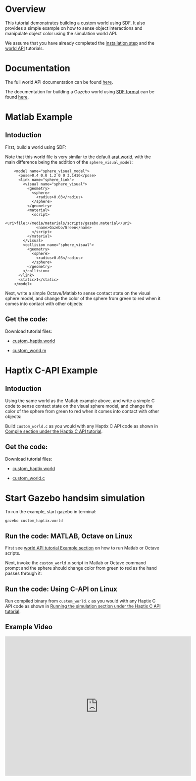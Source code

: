 # Overview
This tutorial demonstrates building a custom world using SDF.
It also provides a simple example on how to sense object interactions
and manipulate object color using the simulation world API.

We assume that you have already completed the
[installation step](http://gazebosim.org/tutorials?tut=haptix_install&cat=haptix)
and the
[world API](http://gazebosim.org/tutorials?tut=haptix_sim_api&cat=haptix)
tutorials.

# Documentation
The full world API documentation can be found
[here](https://s3.amazonaws.com/osrf-distributions/haptix/api/0.7.1/haptix__sim_8h.html).

The documentation for building a Gazebo world using [SDF format](http://www.sdformat.org/) can be found [here](http://gazebosim.org/tutorials?cat=build_world).

# Matlab Example

## Intoduction

First, build a world using SDF:

<include lang='xml' src='https://bitbucket.org/osrf/gazebo_tutorials/raw/c1710212bfcc1a11594a9280d4a7db01c3e5de15/haptix_world_sim_api/files/custom_haptix.world'/> 

Note that this world file is very similar to the default [arat.world](https://bitbucket.org/osrf/handsim/src/62b1deba4ab2f82b7910beb959042212c3c9bfae/worlds/arat.world?at=default), with the main difference being the addition of the `sphere_visual_model`:

~~~
    <model name="sphere_visual_model">
      <pose>0.4 0.0 1.2 0 0 3.1416</pose>
      <link name="sphere_link">
        <visual name="sphere_visual">
          <geometry>
            <sphere>
              <radius>0.03</radius>
            </sphere>
          </geometry>
          <material>
            <script>
              <uri>file://media/materials/scripts/gazebo.material</uri>
              <name>Gazebo/Green</name>
            </script>
          </material>
        </visual>
        <collision name="sphere_visual">
          <geometry>
            <sphere>
              <radius>0.03</radius>
            </sphere>
          </geometry>
        </collision>
      </link>
      <static>1</static>
    </model>
~~~

Next, write a simple Octave/Matlab to sense contact state on the visual
sphere model, and change the color of the sphere from green to red when
it comes into contact with other objects:

<include lang='matlab' src='https://bitbucket.org/osrf/gazebo_tutorials/raw/2d9132fe45f8b938ad94c3db871f1109db4bd40f/haptix_world_sim_api/files/custom_world.m'/>

## Get the code:

Download tutorial files:

 - [custom_haptix.world](https://bitbucket.org/osrf/gazebo_tutorials/src/haptix_world_sim_api/haptix_world_sim_api/files/custom_haptix.world)

 - [custom_world.m](https://bitbucket.org/osrf/gazebo_tutorials/src/haptix_world_sim_api/haptix_world_sim_api/files/custom_world.m)

# Haptix C-API Example

## Intoduction

Using the same world as the Matlab example above,
and write a simple C code to sense contact state on the visual
sphere model, and change the color of the sphere from green to red when
it comes into contact with other objects:

<include lang='c' src='https://bitbucket.org/osrf/gazebo_tutorials/raw/3ae012b18a18195648635c412336d5f396bea426/haptix_world_sim_api/files/custom_world.c'/> 

Build `custom_world.c` as you would with any Haptix C API code as shown in [Compile section under the Haptix C API tutorial](http://gazebosim.org/tutorials?tut=haptix_comm&cat=haptix#Compileyourcontroller).

## Get the code:

Download tutorial files:

 - [custom_haptix.world](https://bitbucket.org/osrf/gazebo_tutorials/src/haptix_world_sim_api/haptix_world_sim_api/files/custom_haptix.world)

 - [custom_world.c](https://bitbucket.org/osrf/gazebo_tutorials/src/haptix_world_sim_api/haptix_world_sim_api/files/custom_world.c)

# Start Gazebo handsim simulation

To run the example, start gazebo in terminal:

~~~
gazebo custom_haptix.world
~~~

## Run the code: MATLAB, Octave on Linux

First see [world API tutorial Example section](http://gazebosim.org/tutorials?tut=haptix_sim_api&cat=haptix#Example) on how to run Matlab or Octave scripts.

Next, invoke the `custom_world.m` script in Matlab or Octave command prompt
and the sphere should change color from green to red as the hand passes through it:

## Run the code: Using C-API on Linux

Run compiled binary from `custom_world.c` as you would with any Haptix C API code as shown in [Running the simulation section under the Haptix C API tutorial](http://gazebosim.org/tutorials?tut=haptix_comm&cat=haptix#Runningthesimulationwithyourcontroller).

## Example Video
<iframe width="600" height="450" src="https://www.youtube.com/embed/0R_xmgG_jBI" frameborder="0" allowfullscreen></iframe>

